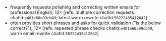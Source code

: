 - frequently requests polishing and correcting written emails for professional English; 12× [refs: multiple correction requests chatId:`e401e66a99cb49`; latest warm rewrite chatId:`58222435412842`]
- often provides short phrases and asks for quick validation ("is the below correct?"); 12× [refs: repeated phrase checks chatId:`e401e66a99cb49`; warm email rewrite chatId:`58222435412842`]